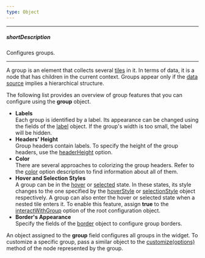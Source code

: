 ```yaml
---
type: Object
---
```

---
##### shortDescription
Configures groups.

---
A group is an element that collects several [tiles](/api-reference/20%20Data%20Visualization%20Widgets/dxTreeMap/1%20Configuration/tile '/Documentation/ApiReference/Data_Visualization_Widgets/dxTreeMap/Configuration/tile/') in it. In terms of data, it is a node that has children in the current context. Groups appear only if the [data source](/api-reference/20%20Data%20Visualization%20Widgets/dxTreeMap/1%20Configuration/dataSource.md '/Documentation/ApiReference/Data_Visualization_Widgets/dxTreeMap/Configuration/#dataSource') implies a hierarchical structure.

The following list provides an overview of group features that you can configure using the **group** object.

* **Labels**      
Each group is identified by a label. Its appearance can be changed using the fields of the [label](/api-reference/20%20Data%20Visualization%20Widgets/dxTreeMap/1%20Configuration/group/label '/Documentation/ApiReference/Data_Visualization_Widgets/dxTreeMap/Configuration/group/label/') object. If the group's width is too small, the label will be hidden.
* **Headers' Height**      
Group headers contain labels. To specify the height of the group headers, use the [headerHeight](/api-reference/20%20Data%20Visualization%20Widgets/dxTreeMap/1%20Configuration/group/headerHeight.md '/Documentation/ApiReference/Data_Visualization_Widgets/dxTreeMap/Configuration/group/#headerHeight') option.
* **Color**     
There are several approaches to colorizing the group headers. Refer to the [color](/api-reference/20%20Data%20Visualization%20Widgets/dxTreeMap/1%20Configuration/group/color.md '/Documentation/ApiReference/Data_Visualization_Widgets/dxTreeMap/Configuration/group/#color') option description to find information about all of them.
* **Hover and Selection Styles**        
A group can be in the [hover](/api-reference/20%20Data%20Visualization%20Widgets/dxTreeMap/1%20Configuration/hoverEnabled.md '/Documentation/ApiReference/Data_Visualization_Widgets/dxTreeMap/Configuration/#hoverEnabled') or [selected](/api-reference/20%20Data%20Visualization%20Widgets/dxTreeMap/1%20Configuration/selectionMode.md '/Documentation/ApiReference/Data_Visualization_Widgets/dxTreeMap/Configuration/#selectionMode') state. In these states, its style changes to the one specified by the [hoverStyle](/api-reference/20%20Data%20Visualization%20Widgets/dxTreeMap/1%20Configuration/group/hoverStyle '/Documentation/ApiReference/Data_Visualization_Widgets/dxTreeMap/Configuration/group/hoverStyle/') or [selectionStyle](/api-reference/20%20Data%20Visualization%20Widgets/dxTreeMap/1%20Configuration/group/selectionStyle '/Documentation/ApiReference/Data_Visualization_Widgets/dxTreeMap/Configuration/group/selectionStyle/') object respectively. A group can also enter the hover or selected state when a nested tile enters it. To enable this feature, assign **true** to the [interactWithGroup](/api-reference/20%20Data%20Visualization%20Widgets/dxTreeMap/1%20Configuration/interactWithGroup.md '/Documentation/ApiReference/Data_Visualization_Widgets/dxTreeMap/Configuration/#interactWithGroup') option of the root configuration object.
* **Border's Appearance**     
Specify the fields of the [border](/api-reference/20%20Data%20Visualization%20Widgets/dxTreeMap/1%20Configuration/group/border '/Documentation/ApiReference/Data_Visualization_Widgets/dxTreeMap/Configuration/group/border/') object to configure group borders.

An object assigned to the **group** field configures all groups in the widget. To customize a specific group, pass a similar object to the [customize(options)](/api-reference/20%20Data%20Visualization%20Widgets/dxTreeMap/6%20Node/3%20Methods/customize(options).md '/Documentation/ApiReference/Data_Visualization_Widgets/dxTreeMap/Node/Methods/#customizeoptions') method of the node represented by the group.